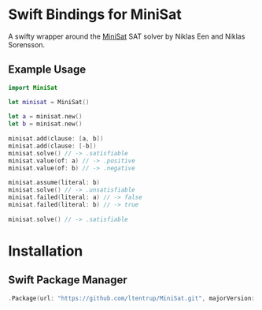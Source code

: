 # Swift Bindings for MiniSat

A swifty wrapper around the [MiniSat](http://minisat.se) SAT solver by Niklas Een and Niklas Sorensson.

## Example Usage

```swift
import MiniSat

let minisat = MiniSat()
    
let a = minisat.new()
let b = minisat.new()
    
minisat.add(clause: [a, b])
minisat.add(clause: [-b])
minisat.solve() // -> .satisfiable
minisat.value(of: a) // -> .positive
minisat.value(of: b) // -> .negative
    
minisat.assume(literal: b)
minisat.solve() // -> .unsatisfiable
minisat.failed(literal: a) // -> false
minisat.failed(literal: b) // -> true
    
minisat.solve() // -> .satisfiable
```

# Installation

## Swift Package Manager

```swift
.Package(url: "https://github.com/ltentrup/MiniSat.git", majorVersion: 0, minor: 1)
```

